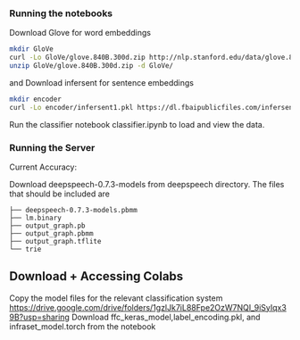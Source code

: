 ### Running the notebooks
Download Glove for word embeddings
```sh
mkdir GloVe
curl -Lo GloVe/glove.840B.300d.zip http://nlp.stanford.edu/data/glove.840B.300d.zip
unzip GloVe/glove.840B.300d.zip -d GloVe/
```

and 
Download infersent for sentence embeddings
```sh
mkdir encoder
curl -Lo encoder/infersent1.pkl https://dl.fbaipublicfiles.com/infersent/infersent1.pkl
```

Run the classifier notebook classifier.ipynb to load and view the data.

### Running the Server 
Current Accuracy:

Download deepspeech-0.7.3-models from deepspeech directory. The files that should be included are 
```
├── deepspeech-0.7.3-models.pbmm
├── lm.binary
├── output_graph.pb
├── output_graph.pbmm
├── output_graph.tflite
└── trie
```

## Download + Accessing Colabs
Copy the model files for the relevant classification system
https://drive.google.com/drive/folders/1gzlJk7iL88Fpe2OzW7NQI_9iSyIqx39B?usp=sharing
Download ffc_keras_model,label_encoding.pkl, and infraset_model.torch from the notebook 

